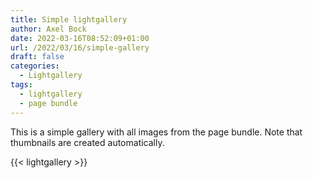 ```yaml
---
title: Simple lightgallery
author: Axel Bock
date: 2022-03-16T08:52:09+01:00
url: /2022/03/16/simple-gallery
draft: false
categories:
  - Lightgallery
tags:
  - lightgallery
  - page bundle
---
```


This is a simple gallery with all images from the page bundle.
Note that thumbnails are created automatically.

{{< lightgallery >}}
